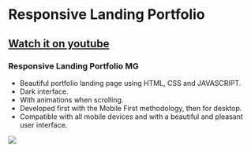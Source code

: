 # Responsive Landing Portfolio
## [Watch it on youtube](https://youtu.be/wXnlHIvKnTM)
### Responsive Landing Portfolio MG

- Beautiful portfolio landing page using HTML, CSS and JAVASCRIPT.
- Dark interface.
- With animations when scrolling.
- Developed first with the Mobile First methodology, then for desktop.
- Compatible with all mobile devices and with a beautiful and pleasant user interface.



![](/1.png)
